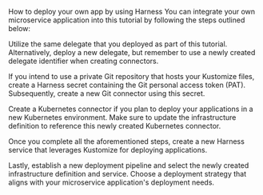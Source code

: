 How to deploy your own app by using Harness
You can integrate your own microservice application into this tutorial by following the steps outlined below:

Utilize the same delegate that you deployed as part of this tutorial. Alternatively, deploy a new delegate, but remember to use a newly created delegate identifier when creating connectors.

If you intend to use a private Git repository that hosts your Kustomize files, create a Harness secret containing the Git personal access token (PAT). Subsequently, create a new Git connector using this secret.

Create a Kubernetes connector if you plan to deploy your applications in a new Kubernetes environment. Make sure to update the infrastructure definition to reference this newly created Kubernetes connector.

Once you complete all the aforementioned steps, create a new Harness service that leverages Kustomize for deploying applications.

Lastly, establish a new deployment pipeline and select the newly created infrastructure definition and service. Choose a deployment strategy that aligns with your microservice application's deployment needs.
